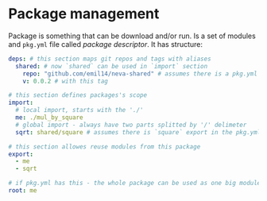 # Package management

Package is something that can be download and/or run.
Is a set of modules and `pkg.yml` file called _package descriptor_.
It has structure:

```yaml
deps: # this section maps git repos and tags with aliases
  shared: # now `shared` can be used in `import` section
    repo: "github.com/emil14/neva-shared" # assumes there is a pkg.yml
    v: 0.0.2 # with this tag

# this section defines packages's scope
import:
  # local import, starts with the './'
  me: ./mul_by_square
  # global import - always have two parts splitted by '/' delimeter
  sqrt: shared/square # assumes there is `square` export in the pkg.yml in `shared` package

# this section allowes reuse modules from this package
export:
  - me
  - sqrt

# if pkg.yml has this - the whole package can be used as one big module
root: me
```
